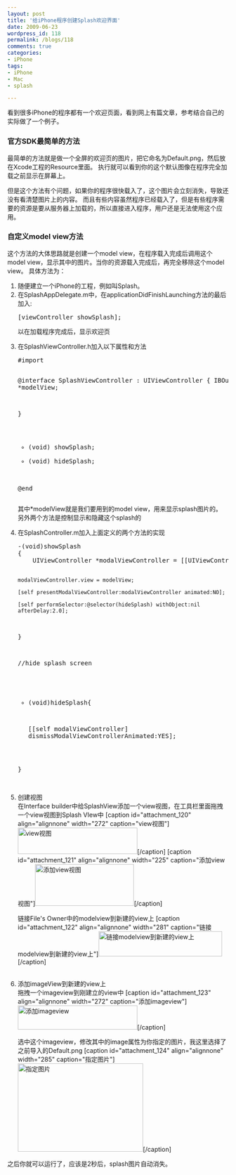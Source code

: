 ```yaml
---
layout: post
title: '给iPhone程序创建Splash欢迎界面'
date: 2009-06-23
wordpress_id: 118
permalink: /blogs/118
comments: true
categories:
- iPhone
tags:
- iPhone
- Mac
- splash

---
```

看到很多iPhone的程序都有一个欢迎页面，看到网上有篇文章，参考结合自己的实际做了一个例子。
### 官方SDK最简单的方法
最简单的方法就是做一个全屏的欢迎页的图片，把它命名为Default.png，然后放在Xcode工程的Resource里面。 执行就可以看到你的这个默认图像在程序完全加载之前显示在屏幕上。

但是这个方法有个问题，如果你的程序很快载入了，这个图片会立刻消失，导致还没有看清楚图片上的内容。 而且有些内容虽然程序已经载入了，但是有些程序需要的资源是要从服务器上加载的，所以直接进入程序，用户还是无法使用这个应用。
### 自定义model view方法
这个方法的大体思路就是创建一个model view，在程序载入完成后调用这个model view，显示其中的图片。当你的资源载入完成后，再完全移除这个model view。 具体方法为：
<ol>

<li>随便建立一个iPhone的工程，例如叫Splash。</li>
<li>在SplashAppDelegate.m中，在applicationDidFinishLaunching方法的最后加入:</li>

<pre class="prettyprint linenums">
[viewController showSplash];
</pre>
以在加载程序完成后，显示欢迎页

<li>在SplashViewController.h加入以下属性和方法</li>
<pre class="prettyprint linenums">
#import <uikit/UIKit.h>

@interface SplashViewController : UIViewController {
	IBOutlet UIView *modelView;

}

- (void) showSplash;
- (void) hideSplash;

@end
</pre>
其中*modelView就是我们要用到的model view，用来显示splash图片的。 另外两个方法是控制显示和隐藏这个splash的

<li>在SplashController.m加入上面定义的两个方法的实现</li>
<pre class="prettyprint linenums">
-(void)showSplash
{
	UIViewController *modalViewController = [[UIViewController alloc] init];

	modalViewController.view = modelView;

	[self presentModalViewController:modalViewController animated:NO];

	[self performSelector:@selector(hideSplash) withObject:nil afterDelay:2.0];

}

//hide splash screen

- (void)hideSplash{

	[[self modalViewController] dismissModalViewControllerAnimated:YES];

}
</pre>

<br />
<li>创建视图</li>
在Interface builder中给SplashView添加一个view视图，在工具栏里面拖拽一个view视图到Splash VIew中
[caption id="attachment_120" align="alignnone" width="272" caption="view视图"]<a href="http://blog.prosight.me/wp-content/uploads/2009/06/15.png"><img src="http://blog.prosight.me/wp-content/uploads/2009/06/15.png" alt="view视图" title="view视图" width="272" height="60" class="size-full wp-image-120" /></a>[/caption]
[caption id="attachment_121" align="alignnone" width="225" caption="添加view视图"]<a href="http://blog.prosight.me/wp-content/uploads/2009/06/21.png"><img src="http://blog.prosight.me/wp-content/uploads/2009/06/21.png" alt="添加view视图" title="添加view视图" width="225" height="95" class="size-full wp-image-121" /></a>[/caption]


链接File's Owner中的modelview到新建的view上
[caption id="attachment_122" align="alignnone" width="281" caption="链接modelview到新建的view上"]<a href="http://blog.prosight.me/wp-content/uploads/2009/06/32.png"><img src="http://blog.prosight.me/wp-content/uploads/2009/06/32.png" alt="链接modelview到新建的view上" title="链接modelview到新建的view上" width="281" height="57" class="size-full wp-image-122" /></a>[/caption]

<br />
<li>添加imageView到新建的view上</li>
拖拽一个imageview到刚建立的view中
[caption id="attachment_123" align="alignnone" width="272" caption="添加imageview"]<a href="http://blog.prosight.me/wp-content/uploads/2009/06/42.png"><img src="http://blog.prosight.me/wp-content/uploads/2009/06/42.png" alt="添加imageview" title="添加imageview" width="272" height="55" class="size-full wp-image-123" /></a>[/caption]

选中这个imageview，修改其中的image属性为你指定的图片，我这里选择了之前导入的Default.png
[caption id="attachment_124" align="alignnone" width="285" caption="指定图片"]<a href="http://blog.prosight.me/wp-content/uploads/2009/06/5.png"><img src="http://blog.prosight.me/wp-content/uploads/2009/06/5.png" alt="指定图片" title="指定图片" width="285" height="201" class="size-full wp-image-124" /></a>[/caption]

</ol>

之后你就可以运行了，应该是2秒后，splash图片自动消失。
